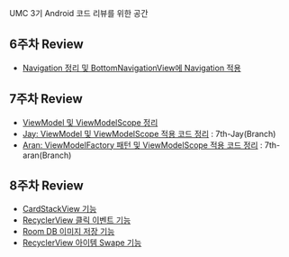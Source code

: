UMC 3기 Android 코드 리뷰를 위한 공간

## 6주차 Review
* [Navigation 정리 및 BottomNavigationView에 Navigation 적용](https://six-mass-051.notion.site/6-Navigation-e055e55617464c209f12800146a85a7d)

## 7주차 Review
* [ViewModel 및 ViewModelScope 정리](https://six-mass-051.notion.site/7-ViewModel-ViewModelScope-fa327962acb74afab17ab5211a32d287)
* [Jay: ViewModel 및 ViewModelScope 적용 코드 정리](https://six-mass-051.notion.site/c88e53337d8642888fe89d14e53b49b5) : 7th-Jay(Branch)
* [Aran: ViewModelFactory 패턴 및 ViewModelScope 적용 코드 정리](https://six-mass-051.notion.site/ff3620232dad434ba64f8f7c6c88fd3b) : 7th-aran(Branch)

## 8주차 Review
* [CardStackView 기능]()
* [RecyclerView 클릭 이벤트 기능]()
* [Room DB 이미지 저장 기능]()
* [RecyclerView 아이템 Swape 기능]()
